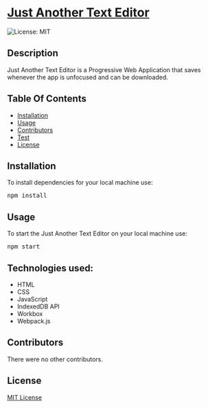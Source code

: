 <h1><a href="https://just-a-text-editor-jlee.herokuapp.com/">Just Another Text Editor</a></h1>

![License: MIT](https://img.shields.io/badge/License-MIT-yellow.svg)

<h2>Description</h2>
Just Another Text Editor is a Progressive Web Application that saves whenever the app is unfocused and can be downloaded.

<h2>Table Of Contents</h2>
<ul><li><a href="#install">Installation</a></li>
<li><a href="#usage">Usage</a></li>
<li><a href="#cont">Contributors</a></li>
<li><a href="#test">Test</a></li>
<li><a href="#license">License</a></li></ul>

<h2 id="install">Installation</h2>
To install dependencies for your local machine use:

<pre>npm install</pre>

<h2 id="usage">Usage</h2>
To start the Just Another Text Editor on your local machine use:

<pre>npm start</pre>

<h2 id="tech">Technologies used:</h2>
<ul>
<li>HTML</li>
<li>CSS</li>
<li>JavaScript</li>
<li>IndexedDB API</li>
<li>Workbox</li>
<li>Webpack.js</li>
</ul>

<h2 id="cont">Contributors</h2>
There were no other contributors.

<h2 id="license">License</h2>
<a href='https://opensource.org/licenses/MIT'>MIT License</a>
